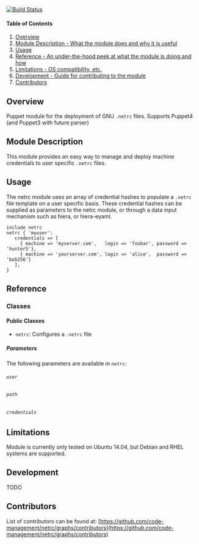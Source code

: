 [![Build
Status](https://travis-ci.org/code-management/netrc.svg?branch=master)](https://travis-ci.org/code-management/netrc)


#### Table of Contents

1. [Overview](#overview)
2. [Module Description - What the module does and why it is useful](#module-description)
3. [Usage](#usage)
4. [Reference - An under-the-hood peek at what the module is doing and how](#reference)
5. [Limitations - OS compatibility, etc.](#limitations)
6. [Development - Guide for contributing to the module](#development)
7. [Contributors](#contributors)

## Overview

Puppet module for the deployment of GNU `.netrc` files. Supports Puppet4 (and Puppet3 with future parser)

## Module Description

This module provides an easy way to manage and deploy machine credentials to user specific `.netrc` files. 

## Usage

The netrc module uses an array of credential hashes to populate a `.netrc` file template on a user specific basis.
These credential hashes can be supplied as parameters to the netrc module, or through a data input mechanism such as hiera, or hiera-eyaml.


```
include netrc
netrc { 'myuser':
   credentials => [
     { machine => 'myserver.com',   login => 'foobar', password => 'hunter5'},
     { machine => 'yourserver.com', login => 'alice',  password => 'bob256'}
   ],
}
```

## Reference

### Classes

#### Public Classes

* `netrc`: Configures a `.netrc` file

##### Parameters
The following parameters are available in `netrc`:

###### `user`

###### `path`

###### `credentials`


## Limitations

Module is currently only tested on Ubuntu 14.04, but Debian and RHEL systems are supported. 

## Development

TODO

## Contributors

List of contributors can be found at: [https://github.com/code-management/netrc/graphs/contributors](https://github.com/code-management/netrc/graphs/contributors)
